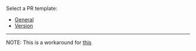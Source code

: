 Select a PR template:

- [General](?expand=1&template=general.md)
- [Version](?expand=1&template=version.md)

---

NOTE: This is a workaround for [this](https://github.community/t/is-there-a-pull-request-template-selector-similar-to-issues/171838/8)

